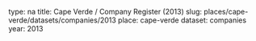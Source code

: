 type: na
title: Cape Verde / Company Register (2013)
slug: places/cape-verde/datasets/companies/2013
place: cape-verde
dataset: companies
year: 2013
